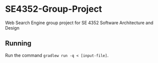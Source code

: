 # SE4352-Group-Project
Web Search Engine group project for SE 4352 Software Architecture and Design

## Running
Run the command `gradlew run -q < [input-file]`.